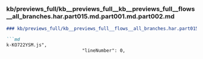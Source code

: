 ### kb/previews_full/kb__previews_full__kb__previews_full__flows__all_branches.har.part015.md.part001.md.part002.md

```md
### kb/previews_full/kb__previews_full__flows__all_branches.har.part015.md.part001.md (part 002)

```md
k-KO722YSM.js",
                            "lineNumber": 0,
             
```

```

```
